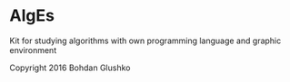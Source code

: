 # AlgEs
Kit for studying algorithms with own programming language and graphic environment

Copyright 2016 Bohdan Glushko
